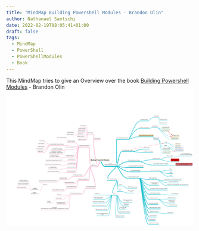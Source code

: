 ```yaml
---
title: "MindMap Building Powershell Modules - Brandon Olin"
author: Nathanael Santschi
date: 2022-02-19T08:05:41+01:00
draft: false
tags:
  - MindMap
  - PowerShell
  - PowerShellModules
  - Book
---
```


This MindMap tries to give an Overview over the book [Building Powershell Modules](https://leanpub.com/building-powershell-modules) - Brandon Olin
![PowerShellModules](/images/PowerShellModules.png "Preview")